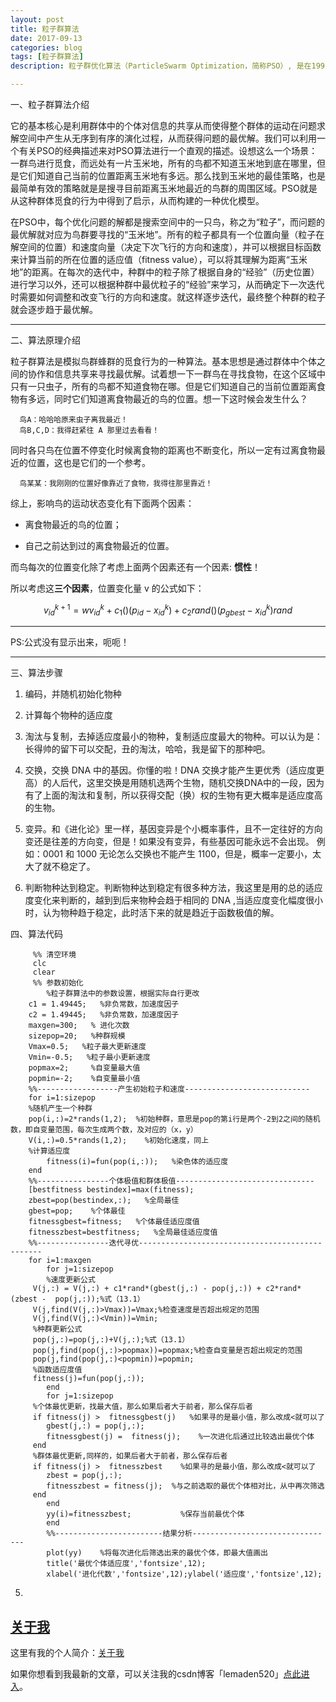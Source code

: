 ```yaml
---
layout: post
title: 粒子群算法
date: 2017-09-13
categories: blog
tags: [粒子群算法]
description: 粒子群优化算法（ParticleSwarm Optimization，简称PSO）, 是在1995年由Eberhart博士和Kennedy博士一起提出的，它源于对鸟群捕食行为的研究。

---
```


一、粒子群算法介绍

它的基本核心是利用群体中的个体对信息的共享从而使得整个群体的运动在问题求解空间中产生从无序到有序的演化过程，从而获得问题的最优解。我们可以利用一个有关PSO的经典描述来对PSO算法进行一个直观的描述。设想这么一个场景：一群鸟进行觅食，而远处有一片玉米地，所有的鸟都不知道玉米地到底在哪里，但是它们知道自己当前的位置距离玉米地有多远。那么找到玉米地的最佳策略，也是最简单有效的策略就是是搜寻目前距离玉米地最近的鸟群的周围区域。PSO就是从这种群体觅食的行为中得到了启示，从而构建的一种优化模型。

在PSO中，每个优化问题的解都是搜索空间中的一只鸟，称之为“粒子”，而问题的最优解就对应为鸟群要寻找的“玉米地”。所有的粒子都具有一个位置向量（粒子在解空间的位置）和速度向量（决定下次飞行的方向和速度），并可以根据目标函数来计算当前的所在位置的适应值（fitness value），可以将其理解为距离“玉米地”的距离。在每次的迭代中，种群中的粒子除了根据自身的“经验”（历史位置）进行学习以外，还可以根据种群中最优粒子的“经验”来学习，从而确定下一次迭代时需要如何调整和改变飞行的方向和速度。就这样逐步迭代，最终整个种群的粒子就会逐步趋于最优解。

---

二、算法原理介绍

粒子群算法是模拟鸟群蜂群的觅食行为的一种算法。基本思想是通过群体中个体之间的协作和信息共享来寻找最优解。试着想一下一群鸟在寻找食物，在这个区域中只有一只虫子，所有的鸟都不知道食物在哪。但是它们知道自己的当前位置距离食物有多远，同时它们知道离食物最近的鸟的位置。想一下这时候会发生什么？

      鸟A：哈哈哈原来虫子离我最近！
      鸟B,C,D：我得赶紧往 A 那里过去看看！
 
同时各只鸟在位置不停变化时候离食物的距离也不断变化，所以一定有过离食物最近的位置，这也是它们的一个参考。

      鸟某某：我刚刚的位置好像靠近了食物，我得往那里靠近！
      
综上，影响鸟的运动状态变化有下面两个因素：

- 离食物最近的鸟的位置；

- 自己之前达到过的离食物最近的位置。

而鸟每次的位置变化除了考虑上面两个因素还有一个因素: **惯性**！

所以考虑这**三个因素**，位置变化量 v 的公式如下：

 $$v_{id}^{k+1}=wv_{id}^k+c_{1}()(p_{id}-x_{id}^k)+c_{2}rand()(p_{gbest}-x_{id}^k)rand$$
 
---

PS:公式没有显示出来，呃呃！

---

三、算法步骤

 1. 编码，并随机初始化物种
 
 2. 计算每个物种的适应度
 
 3. 淘汰与复制，去掉适应度最小的物种，复制适应度最大的物种。可以认为是：长得帅的留下可以交配，丑的淘汰，哈哈，我是留下的那种吧。
 
 4. 交换，交换 DNA 中的基因。你懂的啦！DNA 交换才能产生更优秀（适应度更高）的人后代，这里交换是用随机选两个生物，随机交换DNA中的一段，因为有了上面的淘汰和复制，所以获得交配（换）权的生物有更大概率是适应度高的生物。
 
 5. 变异。和《进化论》里一样，基因变异是个小概率事件，且不一定往好的方向变还是往差的方向变，但是！如果没有变异，有些基因可能永远不会出现。
 例如：0001 和 1000 无论怎么交换也不能产生 1100，但是，概率一定要小，太大了就不稳定了。
 
 6. 判断物种达到稳定。判断物种达到稳定有很多种方法，我这里是用的总的适应度变化来判断的，越到到后来物种会趋于相同的 DNA ,当适应度变化幅度很小时，认为物种趋于稳定，此时活下来的就是趋近于函数极值的解。
 
四、算法代码

         %% 清空环境
         clc
         clear
         %% 参数初始化
			%粒子群算法中的参数设置，根据实际自行更改
		c1 = 1.49445;   %非负常数，加速度因子
		c2 = 1.49445;   %非负常数，加速度因子
		maxgen=300;   % 进化次数 
		sizepop=20;   %种群规模
		Vmax=0.5;   %粒子最大更新速度
		Vmin=-0.5;   %粒子最小更新速度
		popmax=2;     %自变量最大值
		popmin=-2;    %自变量最小值
		%%------------------产生初始粒子和速度----------------------------
		for i=1:sizepop
		%随机产生一个种群
		pop(i,:)=2*rands(1,2);  %初始种群，意思是pop的第i行是两个-2到2之间的随机数，即自变量范围，每次生成两个数，及对应的（x，y）
		V(i,:)=0.5*rands(1,2);    %初始化速度，同上
		%计算适应度
			fitness(i)=fun(pop(i,:));   %染色体的适应度
		end
		%%----------------个体极值和群体极值-------------------------------
		[bestfitness bestindex]=max(fitness);
		zbest=pop(bestindex,:);   %全局最佳
		gbest=pop;    %个体最佳
		fitnessgbest=fitness;   %个体最佳适应度值
		fitnesszbest=bestfitness;   %全局最佳适应度值
		%%----------------迭代寻优------------------------------------------------
		for i=1:maxgen
			for j=1:sizepop
			%速度更新公式
         V(j,:) = V(j,:) + c1*rand*(gbest(j,:) - pop(j,:)) + c2*rand*(zbest -  pop(j,:));%式（13.1）
         V(j,find(V(j,:)>Vmax))=Vmax;%检查速度是否超出规定的范围
         V(j,find(V(j,:)<Vmin))=Vmin;
         %种群更新公式
         pop(j,:)=pop(j,:)+V(j,:);%式（13.1）
         pop(j,find(pop(j,:)>popmax))=popmax;%检查自变量是否超出规定的范围
         pop(j,find(pop(j,:)<popmin))=popmin;
         %函数适应度值
         fitness(j)=fun(pop(j,:));
			end
			for j=1:sizepop
         %个体最优更新，找最大值，那么如果后者大于前者，那么保存后者
         if fitness(j) >  fitnessgbest(j)   %如果寻的是最小值，那么改成<就可以了
            gbest(j,:) = pop(j,:);  
            fitnessgbest(j) =  fitness(j);    %一次进化后通过比较选出最优个体
         end
         %群体最优更新,同样的，如果后者大于前者，那么保存后者
         if fitness(j) >  fitnesszbest    %如果寻的是最小值，那么改成<就可以了
            zbest = pop(j,:);    
            fitnesszbest = fitness(j);  %与之前选取的最优个体相对比，从中再次筛选
         end
			end
			yy(i)=fitnesszbest;           %保存当前最优个体
			end
			%%------------------------结果分析--------------------------------
			plot(yy)    %将每次进化后筛选出来的最优个体，即最大值画出
			title('最优个体适应度','fontsize',12);
			xlabel('进化代数','fontsize',12);ylabel('适应度','fontsize',12);
 
 
 
 
 5. 
 

## [关于我](http://beamer.top/about/)

这里有我的个人简介：[关于我](http://beamer.top/about/)

如果你想看到我最新的文章，可以关注我的csdn博客「lemaden520」[点此进入](http://blog.csdn.net/lemaden520/article/details/77657697)。

